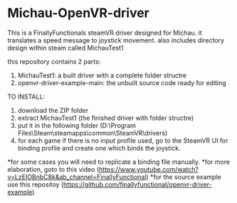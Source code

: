 # Michau-OpenVR-driver
This is a FinallyFunctionals steamVR driver designed for Michau. it translates a speed message to joystick movement.
also includes directory design within steam called MichauTest1

this repository contains 2 parts:

1. MichauTest1: a built driver with a complete folder structre
2. openvr-driver-example-main: the unbuilt source code ready for editing

TO INSTALL:

1. download the ZIP folder
2. extract MichauTest1 (the finished driver with folder structre)
3. put it in the following folder (D:\Program Files\Steam\steamapps\common\SteamVR\drivers)
4. for each game if there is no input profile used, go to the SteamVR UI for binding profile and create one which binds the joystick.

*for some cases you will need to replicate a binding file manually.
*for more elaboration, goto to this video (https://www.youtube.com/watch?v=LzEIOBnbC8k&ab_channel=FinallyFunctional)
*for the source example use this repositoy (https://github.com/finallyfunctional/openvr-driver-example)
